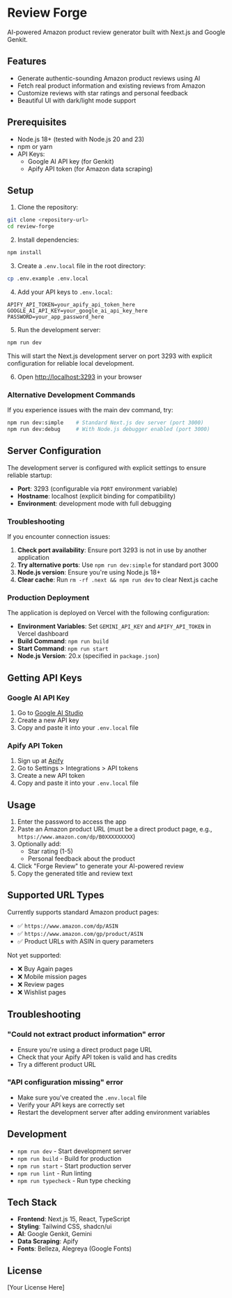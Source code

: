# Review Forge

AI-powered Amazon product review generator built with Next.js and Google Genkit.

## Features

- Generate authentic-sounding Amazon product reviews using AI
- Fetch real product information and existing reviews from Amazon
- Customize reviews with star ratings and personal feedback
- Beautiful UI with dark/light mode support

## Prerequisites

- Node.js 18+ (tested with Node.js 20 and 23)
- npm or yarn
- API Keys:
  - Google AI API key (for Genkit)
  - Apify API token (for Amazon data scraping)

## Setup

1. Clone the repository:
```bash
git clone <repository-url>
cd review-forge
```

2. Install dependencies:
```bash
npm install
```

3. Create a `.env.local` file in the root directory:
```bash
cp .env.example .env.local
```

4. Add your API keys to `.env.local`:
```
APIFY_API_TOKEN=your_apify_api_token_here
GOOGLE_AI_API_KEY=your_google_ai_api_key_here
PASSWORD=your_app_password_here
```

5. Run the development server:
```bash
npm run dev
```

This will start the Next.js development server on port 3293 with explicit configuration for reliable local development.

6. Open [http://localhost:3293](http://localhost:3293) in your browser

### Alternative Development Commands

If you experience issues with the main dev command, try:

```bash
npm run dev:simple    # Standard Next.js dev server (port 3000)
npm run dev:debug     # With Node.js debugger enabled (port 3000)
```

## Server Configuration

The development server is configured with explicit settings to ensure reliable startup:

- **Port**: 3293 (configurable via `PORT` environment variable)
- **Hostname**: localhost (explicit binding for compatibility)
- **Environment**: development mode with full debugging

### Troubleshooting

If you encounter connection issues:

1. **Check port availability**: Ensure port 3293 is not in use by another application
2. **Try alternative ports**: Use `npm run dev:simple` for standard port 3000
3. **Node.js version**: Ensure you're using Node.js 18+
4. **Clear cache**: Run `rm -rf .next && npm run dev` to clear Next.js cache

### Production Deployment

The application is deployed on Vercel with the following configuration:

- **Environment Variables**: Set `GEMINI_API_KEY` and `APIFY_API_TOKEN` in Vercel dashboard
- **Build Command**: `npm run build`
- **Start Command**: `npm run start`
- **Node.js Version**: 20.x (specified in `package.json`)

## Getting API Keys

### Google AI API Key
1. Go to [Google AI Studio](https://makersuite.google.com/app/apikey)
2. Create a new API key
3. Copy and paste it into your `.env.local` file

### Apify API Token
1. Sign up at [Apify](https://apify.com)
2. Go to Settings > Integrations > API tokens
3. Create a new API token
4. Copy and paste it into your `.env.local` file

## Usage

1. Enter the password to access the app
2. Paste an Amazon product URL (must be a direct product page, e.g., `https://www.amazon.com/dp/B0XXXXXXXXX`)
3. Optionally add:
   - Star rating (1-5)
   - Personal feedback about the product
4. Click "Forge Review" to generate your AI-powered review
5. Copy the generated title and review text

## Supported URL Types

Currently supports standard Amazon product pages:
- ✅ `https://www.amazon.com/dp/ASIN`
- ✅ `https://www.amazon.com/gp/product/ASIN`
- ✅ Product URLs with ASIN in query parameters

Not yet supported:
- ❌ Buy Again pages
- ❌ Mobile mission pages
- ❌ Review pages
- ❌ Wishlist pages

## Troubleshooting

### "Could not extract product information" error
- Ensure you're using a direct product page URL
- Check that your Apify API token is valid and has credits
- Try a different product URL

### "API configuration missing" error
- Make sure you've created the `.env.local` file
- Verify your API keys are correctly set
- Restart the development server after adding environment variables

## Development

- `npm run dev` - Start development server
- `npm run build` - Build for production
- `npm run start` - Start production server
- `npm run lint` - Run linting
- `npm run typecheck` - Run type checking

## Tech Stack

- **Frontend**: Next.js 15, React, TypeScript
- **Styling**: Tailwind CSS, shadcn/ui
- **AI**: Google Genkit, Gemini
- **Data Scraping**: Apify
- **Fonts**: Belleza, Alegreya (Google Fonts)

## License

[Your License Here]